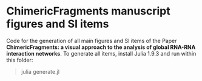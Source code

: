 # ChimericFragments manuscript figures and SI items
Code for the generation of all main figures and SI items of the Paper **ChimericFragments: a visual approach to the analysis of global RNA-RNA interaction networks**. To generate all items, install 
Julia 1.9.3 and run within this folder:

> julia generate.jl
